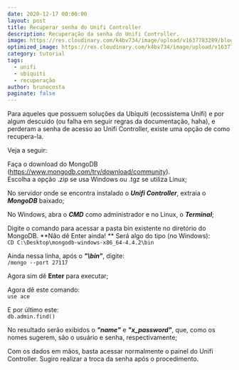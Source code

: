 ```yaml
---
date: 2020-12-17 00:00:00
layout: post
title: Recuperar senha do Unifi Controller
description: Recuperação da senha do Unifi Controller.
image: https://res.cloudinary.com/k4bv734/image/upload/v1637783289/blog/unifi_urlrde.jpg
optimized_image: https://res.cloudinary.com/k4bv734/image/upload/v1637783289/blog/unifi_optimized_wcmlrw.jpg
category: tutorial
tags:
  - unifi
  - ubiquiti
  - recuperação
author: brunocosta
paginate: false
---
```

Para aqueles que possuem soluções da Ubiquiti (ecossistema Unifi) e por algum descuido (ou falha em seguir regras da documentação, haha), e perderam a senha de acesso ao Unifi Controller, existe uma opção de como recupera-la.

Veja a seguir:


Faça o download do MongoDB (<https://www.mongodb.com/try/download/community>).  
Escolha a opção .zip se usa Windows ou .tgz se utiliza Linux; 


No servidor onde se encontra instalado o ***Unifi Controller***, extraia o ***MongoDB*** baixado;


No Windows, abra o ***CMD*** como administrador e no Linux, o ***Terminal***;


Digite o comando para acessar a pasta bin existente no diretório do MongoDB.
**Não dê Enter ainda! **
Será algo do tipo (no Windows):  
`CD C:\Desktop\mongodb-windows-x86_64-4.4.2\bin`


Ainda nessa linha, após o ***"\bin"***, digite:  
`/mongo --port 27117`


Agora sim dê **Enter** para executar; 


Agora dê este comando:  
`use ace`


E por último este:  
`db.admin.find()`


No resultado serão exibidos o ***"name"*** e ***"x_password"***, que, como os nomes sugerem, são o usuário e senha, respectivamente;

Com os dados em mãos, basta acessar normalmente o painel do Unifi Controller. Sugiro realizar a troca da senha após o procedimento.
